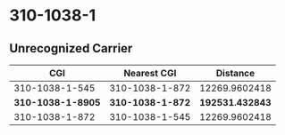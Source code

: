 # 310-1038-1
## Unrecognized Carrier


| CGI | Nearest CGI | Distance |
|-----|-------------|----------|
| 310-1038-1-545 | 310-1038-1-872 | 12269.9602418 |
| **310-1038-1-8905** | **310-1038-1-872** | **192531.432843** |
| 310-1038-1-872 | 310-1038-1-545 | 12269.9602418 |
